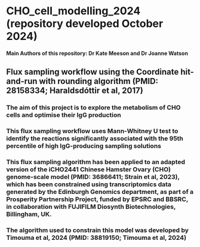 # CHO_cell_modelling_2024 (repository developed October 2024)
#### Main Authors of this repository: Dr Kate Meeson and Dr Joanne Watson
## Flux sampling workflow using the Coordinate hit-and-run with rounding algorithm (PMID: 28158334; Haraldsdóttir et al, 2017)
### The aim of this project is to explore the metabolism of CHO cells and optimise their IgG production
### This flux sampling workflow uses Mann-Whitney U test to identify the reactions significantly associated with the 95th percentile of high IgG-producing sampling solutions
### This flux sampling algorithm has been applied to an adapted version of the iCHO2441 Chinese Hamster Ovary (CHO) genome-scale model (PMID: 36866411; Strain et al, 2023), which has been constrained using transcriptomics data generated by the Edinburgh Genomics department, as part of a Prosperity Partnership Project, funded by EPSRC and BBSRC, in collaboration with FUJIFILM Diosynth Biotechnologies, Billingham, UK. 
### The algorithm used to constrain this model was developed by Timouma et al, 2024 (PMID: 38819150; Timouma et al, 2024)

